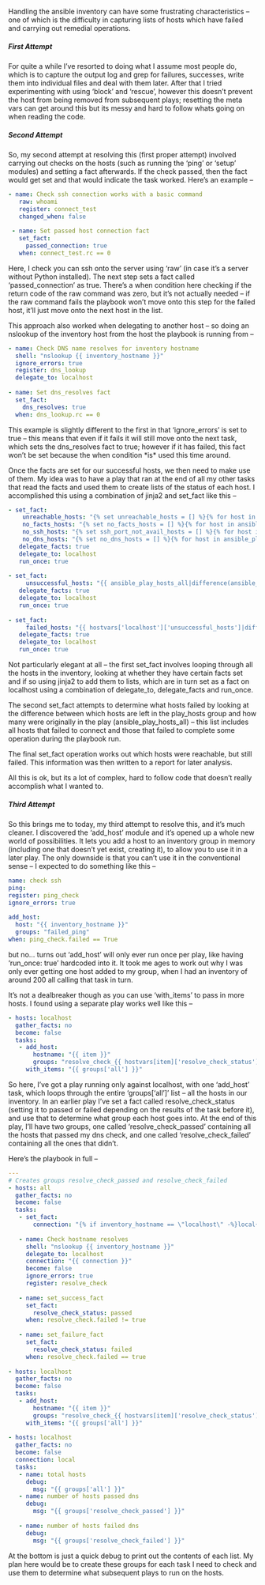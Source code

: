 
Handling the ansible inventory can have some frustrating characteristics – one of which is the difficulty in capturing lists of hosts which have failed and carrying out remedial operations.

##### First Attempt

For quite a while I’ve resorted to doing what I assume most people do, which is to capture the output log and grep for failures, successes, write them into individual files and deal with them later.   After that I tried experimenting with using ‘block’ and ‘rescue’, however this doesn’t prevent the host from being removed from subsequent plays;  resetting the meta vars can get around this but its messy and hard to follow whats going on when reading the code.

##### Second Attempt

So, my second attempt at resolving this (first proper attempt) involved carrying out checks on the hosts (such as running the ‘ping’ or ‘setup’ modules) and setting a fact afterwards.   If the check passed, then the fact would get set and that would indicate the task worked.   Here’s an example –

```yml
- name: Check ssh connection works with a basic command
   raw: whoami
   register: connect_test
   changed_when: false
 
 - name: Set passed host connection fact
   set_fact:
     passed_connection: true
   when: connect_test.rc == 0
```

Here, I check you can ssh onto the server using ‘raw’ (in case it’s a server without Python installed).    The next step sets a fact called ‘passed\_connection’ as true.    There’s a when condition here checking if the return code of the raw command was zero, but it’s not actually needed – if the raw command fails the playbook won’t move onto this step for the failed host, it’ll just move onto the next host in the list.

This approach also worked when delegating to another host – so doing an nslookup of the inventory host from the host the playbook is running from – 

```yml
- name: Check DNS name resolves for inventory hostname
  shell: "nslookup {{ inventory_hostname }}"
  ignore_errors: true
  register: dns_lookup
  delegate_to: localhost
 
- name: Set dns_resolves fact
  set_fact:
    dns_resolves: true
  when: dns_lookup.rc == 0 
```

This example is slightly different to the first in that ‘ignore\_errors’ is set to true – this means that even if it fails it will still move onto the next task, which sets the dns\_resolves fact to true; however if it has failed, this fact won’t be set because the when condition \*is\* used this time around.

  
Once the facts are set for our successful hosts, we then need to make use of them.   My idea was to have a play that ran at the end of all my other tasks that read the facts and used them to create lists of the status of each host.    I accomplished this using a combination of jinja2 and set\_fact like this –

```yml
- set_fact:
    unreachable_hosts: "{% set unreachable_hosts = [] %}{% for host in ansible_play_hosts_all %}{% if hostvars[host]['passed_connection'] is undefined %}{{ unreachable_hosts.append(host) }}{% endif %}{% endfor %}{{ unreachable_hosts }}"
    no_facts_hosts: "{% set no_facts_hosts = [] %}{% for host in ansible_play_hosts_all %}{% if hostvars[host]['passed_fact_gathering'] is undefined %}{{ no_facts_hosts.append(host) }}{% endif %}{% endfor %}{{ no_facts_hosts }}"
    no_ssh_hosts: "{% set ssh_port_not_avail_hosts = [] %}{% for host in ansible_play_hosts_all %}{% if hostvars[host]['ssh_port_available'] is undefined %}{{ ssh_port_not_avail_hosts.append(host) }}{% endif %}{% endfor %}{{ ssh_port_not_avail_hosts }}"
    no_dns_hosts: "{% set no_dns_hosts = [] %}{% for host in ansible_play_hosts_all %}{% if hostvars[host]['dns_resolves'] is undefined %}{{ no_dns_hosts.append(host) }}{% endif %}{% endfor %}{{ no_dns_hosts }}"
   delegate_facts: true
   delegate_to: localhost
   run_once: true
 
- set_fact:
     unsuccessful_hosts: "{{ ansible_play_hosts_all|difference(ansible_play_hosts)}}"
   delegate_facts: true
   delegate_to: localhost
   run_once: true
 
- set_fact:
     failed_hosts: "{{ hostvars['localhost']['unsuccessful_hosts']|difference(hostvars['localhost']['unreachable_hosts'])}}"
   delegate_facts: true
   delegate_to: localhost
   run_once: true
```

Not particularly elegant at all – the first set\_fact involves looping through all the hosts in the inventory, looking at whether they have certain facts set and if so using jinja2 to add them to lists, which are in turn set as a fact on localhost using a combination of delegate\_to, delegate\_facts and run\_once.   

The second set\_fact attempts to determine what hosts failed by looking at the difference between which hosts are left in the play\_hosts group and how many were originally in the play (ansible\_play\_hosts\_all) – this list includes all hosts that failed to connect and those that failed to complete some operation during the playbook run.

The final set\_fact operation works out which hosts were reachable, but still failed.  This information was then written to a report for later analysis.   

All this is ok, but its a lot of complex, hard to follow code that doesn’t really accomplish what I wanted to.

##### Third Attempt

So this brings me to today, my third attempt to resolve this, and it’s much cleaner.  I discovered the ‘add\_host’ module and it’s opened up a whole new world of possibilities. It lets you add a host to an inventory group in memory (including one that doesn’t yet exist, creating it), to allow you to use it in a later play. The only downside is that you can’t use it in the conventional sense – I expected to do something like this –

```yml
name: check ssh
ping:
register: ping_check
ignore_errors: true
 
add_host:
  host: "{{ inventory_hostname }}"
  groups: "failed_ping"
when: ping_check.failed == True
```

but no… turns out ‘add\_host’ will only ever run once per play, like having ‘run\_once: true’ hardcoded into it. It took me ages to work out why I was only ever getting one host added to my group, when I had an inventory of around 200 all calling that task in turn.

It’s not a dealbreaker though as you can use ‘with\_items’ to pass in more hosts. I found using a separate play works well like this –

```yml
- hosts: localhost
  gather_facts: no
  become: false
  tasks:
   - add_host:
       hostname: "{{ item }}"
       groups: "resolve_check_{{ hostvars[item]['resolve_check_status'] }}"
     with_items: "{{ groups['all'] }}"
```

So here, I’ve got a play running only against localhost, with one ‘add\_host’ task, which loops through the entire ‘groups\[‘all’\]’ list – all the hosts in our inventory. In an earlier play I’ve set a fact called resolve\_check\_status (setting it to passed or failed depending on the results of the task before it), and use that to determine what group each host goes into. At the end of this play, I’ll have two groups, one called ‘resolve\_check\_passed’ containing all the hosts that passed my dns check, and one called ‘resolve\_check\_failed’ containing all the ones that didn’t.

Here’s the playbook in full –

```yml
---
# Creates groups resolve_check_passed and resolve_check_failed
- hosts: all
  gather_facts: no
  become: false
  tasks:
   - set_fact:
       connection: "{% if inventory_hostname == \"localhost\" -%}local{% else -%}ssh{%- endif %}"
 
   - name: Check hostname resolves
     shell: "nslookup {{ inventory_hostname }}"
     delegate_to: localhost
     connection: "{{ connection }}"
     become: false
     ignore_errors: true
     register: resolve_check
 
   - name: set_success_fact
     set_fact:
       resolve_check_status: passed
     when: resolve_check.failed != true
 
   - name: set_failure_fact
     set_fact:
       resolve_check_status: failed
     when: resolve_check.failed == true
 
- hosts: localhost
  gather_facts: no
  become: false
  tasks:
   - add_host:
       hostname: "{{ item }}"
       groups: "resolve_check_{{ hostvars[item]['resolve_check_status'] }}"
     with_items: "{{ groups['all'] }}"
 
- hosts: localhost
  gather_facts: no
  become: false
  connection: local
  tasks:
   - name: total hosts
     debug:
       msg: "{{ groups['all'] }}"
   - name: number of hosts passed dns
     debug:
       msg: "{{ groups['resolve_check_passed'] }}"
 
   - name: number of hosts failed dns
     debug:
       msg: "{{ groups['resolve_check_failed'] }}"
```

At the bottom is just a quick debug to print out the contents of each list. My plan here would be to create these groups for each task I need to check and use them to determine what subsequent plays to run on the hosts.
